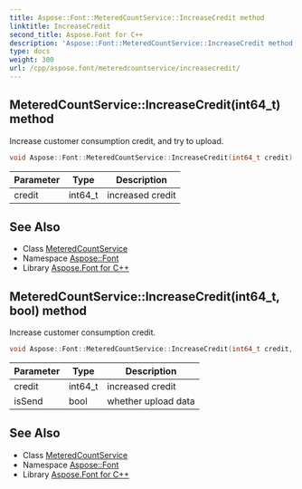 ```yaml
---
title: Aspose::Font::MeteredCountService::IncreaseCredit method
linktitle: IncreaseCredit
second_title: Aspose.Font for C++
description: 'Aspose::Font::MeteredCountService::IncreaseCredit method. Increase customer consumption credit, and try to upload in C++.'
type: docs
weight: 300
url: /cpp/aspose.font/meteredcountservice/increasecredit/
---
```

## MeteredCountService::IncreaseCredit(int64_t) method


Increase customer consumption credit, and try to upload.

```cpp
void Aspose::Font::MeteredCountService::IncreaseCredit(int64_t credit)
```


| Parameter | Type | Description |
| --- | --- | --- |
| credit | int64_t | increased credit |

## See Also

* Class [MeteredCountService](../)
* Namespace [Aspose::Font](../../)
* Library [Aspose.Font for C++](../../../)
## MeteredCountService::IncreaseCredit(int64_t, bool) method


Increase customer consumption credit.

```cpp
void Aspose::Font::MeteredCountService::IncreaseCredit(int64_t credit, bool isSend)
```


| Parameter | Type | Description |
| --- | --- | --- |
| credit | int64_t | increased credit |
| isSend | bool | whether upload data |

## See Also

* Class [MeteredCountService](../)
* Namespace [Aspose::Font](../../)
* Library [Aspose.Font for C++](../../../)
